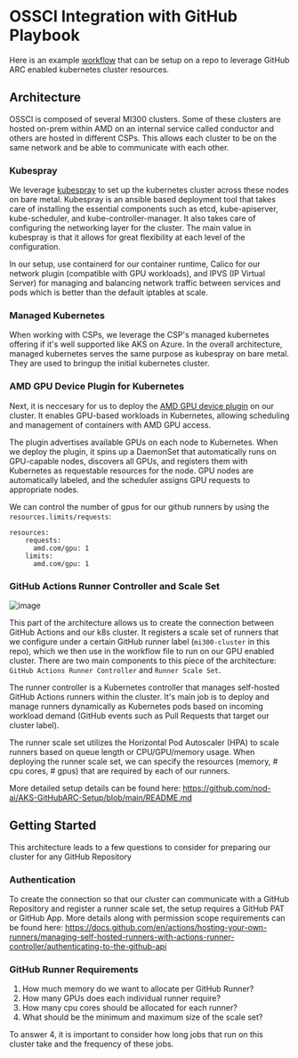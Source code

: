 # OSSCI Integration with GitHub Playbook

Here is an example [workflow](./test_gpu.yml) that can be setup on a repo to leverage GitHub ARC enabled kubernetes cluster resources.

## Architecture

OSSCI is composed of several MI300 clusters. Some of these clusters are hosted on-prem within AMD on an internal service called conductor and others are hosted in different CSPs. This allows each cluster to be on the same network and be able to communicate with each other.

### Kubespray

We leverage [kubespray](https://github.com/kubernetes-sigs/kubespray) to set up the kubernetes cluster across these nodes on bare metal. Kubespray is an ansible based deployment tool that takes care of installing the essential components such as etcd, kube-apiserver, kube-scheduler, and kube-controller-manager. It also takes care of configuring the networking layer for the cluster. The main value in kubespray is that it allows for great flexibility at each level of the configuration.

In our setup, use containerd for our container runtime, Calico for our network plugin (compatible with GPU workloads), and IPVS (IP Virtual Server) for managing and balancing network traffic between services and pods which is better than the default iptables at scale.

### Managed Kubernetes

When working with CSPs, we leverage the CSP's managed kubernetes offering if it's well supported like AKS on Azure. In the overall architecture, managed kubernetes serves the same purpose as kubespray on bare metal. They are used to bringup the initial kubernetes cluster. 

### AMD GPU Device Plugin for Kubernetes

Next, it is neccesary for us to deploy the [AMD GPU device plugin](https://github.com/ROCm/k8s-device-plugin) on our cluster. It enables GPU-based workloads in Kubernetes, allowing scheduling and management of containers with AMD GPU access.

The plugin advertises available GPUs on each node to Kubernetes. When we deploy the plugin, it spins up a DaemonSet that automatically runs on GPU-capable nodes, discovers all GPUs, and registers them with Kubernetes as requestable resources for the node. GPU nodes are automatically labeled, and the scheduler assigns GPU requests to appropriate nodes.

We can control the number of gpus for our github runners by using the `resources.limits/requests`:

```
resources:
    requests:
      amd.com/gpu: 1
    limits:
      amd.com/gpu: 1
```

### GitHub Actions Runner Controller and Scale Set

![image](https://github.com/user-attachments/assets/0e81a513-8fa3-45ed-91da-34f5dd33caa6)


This part of the architecture allows us to create the connection between GitHub Actions and our k8s cluster. It registers a scale set of runners that we configure under a certain GitHub runner label (`mi300-cluster` in this repo), which we then use in the workflow file to run on our GPU enabled cluster. There are two main components to this piece of the architecture: `GitHub Actions Runner Controller` and `Runner Scale Set`.

The runner controller is a Kubernetes controller that manages self-hosted GitHub Actions runners within the cluster. It's main job is to deploy and manage runners dynamically as Kubernetes pods based on incoming workload demand (GitHub events such as Pull Requests that target our cluster label).

The runner scale set utilizes the Horizontal Pod Autoscaler (HPA) to scale runners based on queue length or CPU/GPU/memory usage. When deploying the runner scale set, we can specify the resources (memory, # cpu cores, # gpus) that are required by each of our runners.

More detailed setup details can be found here: https://github.com/nod-ai/AKS-GitHubARC-Setup/blob/main/README.md

## Getting Started

This architecture leads to a few questions to consider for preparing our cluster for any GitHub Repository

### Authentication

To create the connection so that our cluster can communicate with a GitHub Repository and register a runner scale set, the setup requires a GitHub PAT or GitHub App.
More details along with permission scope requirements can be found here: https://docs.github.com/en/actions/hosting-your-own-runners/managing-self-hosted-runners-with-actions-runner-controller/authenticating-to-the-github-api

### GitHub Runner Requirements

1. How much memory do we want to allocate per GitHub Runner?
2. How many GPUs does each individual runner require?
3. How many cpu cores should be allocated for each runner?
4. What should be the minimum and maximum size of the scale set?

To answer 4, it is important to consider how long jobs that run on this cluster take and the frequency of these jobs.
